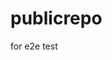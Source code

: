 # publicrepo
for e2e test









































































































































































































































































































































































































































































































































































































































































































































































































































































































































































































































































































































































































































































































































































































































































































































































































































































































































































































































































































































































































































































































































































































































































































































































































































































